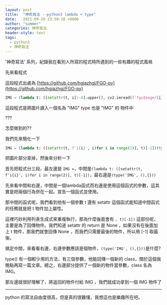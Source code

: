 ```yaml
---
layout: post
title:  "神奇寫法 --python3 lambda + type"
date:   2021-09-20 23:50:10 +0800
author: "summer"
categories: 神奇寫法
header-style: text
tags:
  - python3
  - 神奇寫法
---
```


'神奇寫法' 系列，紀錄我在看別人所寫的程式時所遇到的一些有趣的程式風格

先來看程式

這段程式出處為 [https://github.com/hgjazhgj/FGO-py](https://github.com/hgjazhgj/FGO-py)

```python
IMG = (lambda t: ([setattr(t, i[:-4].upper(), cv2.imread(f'fgoImage/{i}'))for i in os.listdir('fgoImage')if i[-4:] == '.png'], t)[-1])(type('IMG', (),{}))
```

這段程式是將圖片讀入一個名為 "IMG" type 也是 "IMG" 的 物件中

???

怎麼做到的??

我們先來簡化一下

```python
IMG = (lambda t: ([setattr(t, f'i{i}', i)for i in range(2)], t)[-1])(type('IMG', (),{}))
```

把圖片部分拿掉，然後來分析一下

首先把程式分三段，最左邊是 ``` IMG = ```，中間是``` (lambda t: ([setattr(t, f'i{i}', i)for i in range(2)], t)[-1]) ```，最右邊是``` (type('IMG', (),{})) ```

先來看中間和右邊，中間是一個lambda函式而右邊是使用這個函式的參數，這其實是把兩個行為併在一起。宣告一個函式並使用。

那中間的函式呢，我們看到他有一個參數 t 還有 setattr 這個函式能知道中間函式的任務就是把 t 物件加上屬性。

這裡巧妙利用列表生成式來重複執行，那為什麼後面會有 ``` , t)[-1]) ``` 這部份呢，主要是為了回傳物件。我們知道 setattr 的 return 是 None ，如果沒有在後面加上 t 物件，那我們就會回傳 None ，而我們只需要最後的物件，所以用 [-1] 取最後。

搞定中間，來看看右邊，右邊參數應該是個物件，``` (type('IMG', (),{})) ```是什麼?

type() 有一個較少用的方法，有三個參數，他能回傳一個新的 class，關於這個我晚點再寫一篇文章。總之，右邊部分提供了一個新的物件當參數，class 名為 IMG。

那左邊就很好理解了，將返回的物件付給 IMG ，我們就成功拿到一個 IMG 物件了

---

python 的寫法自由度很高，但是真的很難懂，我想這也是樂趣所在吧。
